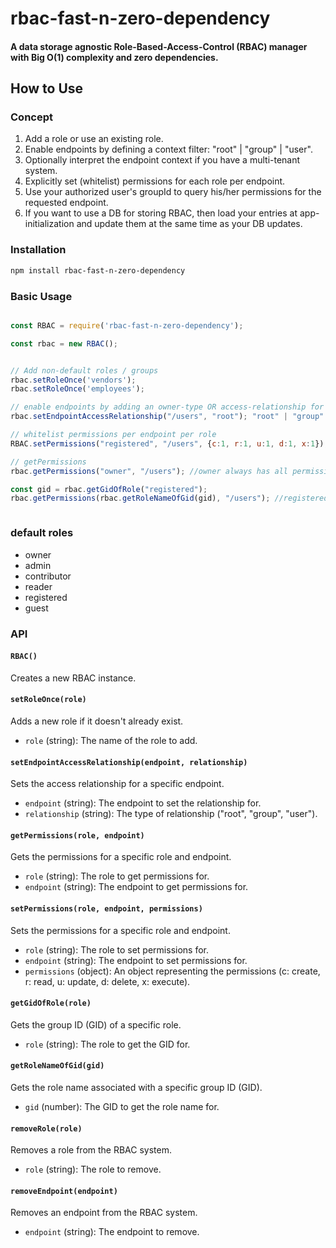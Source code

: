 # rbac-fast-n-zero-dependency

#### A data storage agnostic Role-Based-Access-Control (RBAC) manager with Big O(1) complexity and zero dependencies.

## How to Use

### Concept
1. Add a role or use an existing role.
2. Enable endpoints by defining a context filter: "root" | "group" | "user".
3. Optionally interpret the endpoint context if you have a multi-tenant system.
4. Explicitly set (whitelist) permissions for each role per endpoint.
5. Use your authorized user's groupId to query his/her permissions for the requested endpoint.
6. If you want to use a DB for storing RBAC, then load your entries at app-initialization and update them at the same time as your DB updates.

### Installation

```sh
npm install rbac-fast-n-zero-dependency
```

### Basic Usage

```javascript

const RBAC = require('rbac-fast-n-zero-dependency');

const rbac = new RBAC();


// Add non-default roles / groups
rbac.setRoleOnce('vendors');
rbac.setRoleOnce('employees');

// enable endpoints by adding an owner-type OR access-relationship for the endpoint 
rbac.setEndpointAccessRelationship("/users", "root"); "root" | "group" | "user"

// whitelist permissions per endpoint per role
RBAC.setPermissions("registered", "/users", {c:1, r:1, u:1, d:1, x:1});

// getPermissions
rbac.getPermissions("owner", "/users"); //owner always has all permissions if the endpoint was enabled

const gid = rbac.getGidOfRole("registered");
rbac.getPermissions(rbac.getRoleNameOfGid(gid), "/users"); //registered role permissions (apply filter if using root context)



```

### default roles
- owner
- admin
- contributor
- reader
- registered
- guest

### API

#### `RBAC()`

Creates a new RBAC instance.

#### `setRoleOnce(role)`

Adds a new role if it doesn't already exist.

- `role` (string): The name of the role to add.

#### `setEndpointAccessRelationship(endpoint, relationship)`

Sets the access relationship for a specific endpoint.

- `endpoint` (string): The endpoint to set the relationship for.
- `relationship` (string): The type of relationship ("root", "group", "user").

#### `getPermissions(role, endpoint)`

Gets the permissions for a specific role and endpoint.

- `role` (string): The role to get permissions for.
- `endpoint` (string): The endpoint to get permissions for.

#### `setPermissions(role, endpoint, permissions)`

Sets the permissions for a specific role and endpoint.

- `role` (string): The role to set permissions for.
- `endpoint` (string): The endpoint to set permissions for.
- `permissions` (object): An object representing the permissions (c: create, r: read, u: update, d: delete, x: execute).

#### `getGidOfRole(role)`

Gets the group ID (GID) of a specific role.

- `role` (string): The role to get the GID for.

#### `getRoleNameOfGid(gid)`

Gets the role name associated with a specific group ID (GID).

- `gid` (number): The GID to get the role name for.

#### `removeRole(role)`

Removes a role from the RBAC system.

- `role` (string): The role to remove.

#### `removeEndpoint(endpoint)`

Removes an endpoint from the RBAC system.

- `endpoint` (string): The endpoint to remove.